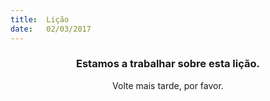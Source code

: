 ```yaml
---
title:  Lição
date:   02/03/2017
---
```


### <center>Estamos a trabalhar sobre esta lição.</center>
<center>Volte mais tarde, por favor.</center>
